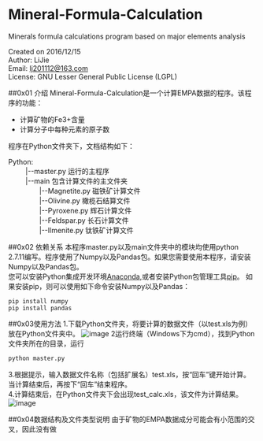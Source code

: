 # Mineral-Formula-Calculation
Minerals formula calculations program based on major elements analysis

Created on 2016/12/15  
Author: LiJie  
Email: lj201112@163.com  
License: GNU Lesser General Public License (LGPL)

##0x01 介绍
Mineral-Formula-Calculation是一个计算EMPA数据的程序。该程序的功能：

* 计算矿物的Fe3+含量
* 计算分子中每种元素的原子数  

程序在Python文件夹下，文档结构如下：  

Python:  
&ensp;&ensp;&ensp;&ensp;&ensp;|--master.py 运行的主程序  
&ensp;&ensp;&ensp;&ensp;&ensp;|--main 包含计算文件的主文件夹  
&ensp;&ensp;&ensp;&ensp;&ensp;&ensp;&ensp;&ensp;&ensp;|--Magnetite.py 磁铁矿计算文件  
&ensp;&ensp;&ensp;&ensp;&ensp;&ensp;&ensp;&ensp;&ensp;|--Olivine.py 橄榄石结算文件  
&ensp;&ensp;&ensp;&ensp;&ensp;&ensp;&ensp;&ensp;&ensp;|--Pyroxene.py 辉石计算文件  
&ensp;&ensp;&ensp;&ensp;&ensp;&ensp;&ensp;&ensp;&ensp;|--Feldspar.py 长石计算文件  
&ensp;&ensp;&ensp;&ensp;&ensp;&ensp;&ensp;&ensp;&ensp;|--Ilmenite.py 钛铁矿计算文件  
            
##0x02 依赖关系
本程序master.py以及main文件夹中的模块均使用python 2.7.11编写。程序使用了Numpy以及Pandas包。如果您需要使用本程序，请安装Numpy以及Pandas包。  
您可以安装Python集成开发环境[Anaconda](https://www.continuum.io/downloads),或者安装Python包管理工具[pip](https://pip.pypa.io/en/stable/installing/)。
如果安装pip，则可以使用如下命令安装Numpy以及Pandas：
```
pip install numpy 
pip install pandas
```

##0x03使用方法
1.下载Python文件夹，将要计算的数据文件（以test.xls为例）放在Python文件夹中。
![image](https://raw.githubusercontent.com/lj201112/Mineral-Formula-Calculation/master/img_folder/3.png)
2运行终端（Windows下为cmd），找到Python文件夹所在的目录，运行
```python
python master.py
```  
3.根据提示，输入数据文件名称（包括扩展名）test.xls，按“回车”键开始计算。当计算结束后，再按下“回车”结束程序。  
4.计算结束后，在Python文件夹下会出现test_calc.xls，该文件为计算结果。
![image](https://raw.githubusercontent.com/lj201112/Mineral-Formula-Calculation/master/img_folder/4.png)

##0x04数据结构及文件类型说明
由于矿物的EMPA数据成分可能会有小范围的交叉，因此没有做

            
            
            
            
